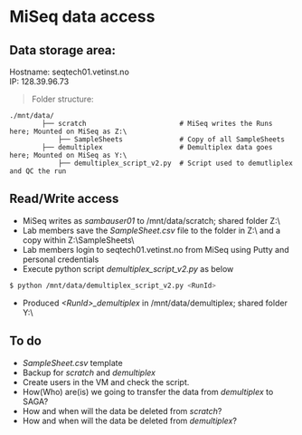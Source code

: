 # MiSeq data access

## Data storage area:

Hostname: seqtech01.vetinst.no  
IP: 128.39.96.73

> Folder structure:  

    ./mnt/data/ 
            ├── scratch                       # MiSeq writes the Runs here; Mounted on MiSeq as Z:\
                ├── SampleSheets              # Copy of all SampleSheets
            ├── demultiplex                   # Demultiplex data goes here; Mounted on MiSeq as Y:\
                ├── demultiplex_script_v2.py  # Script used to demutliplex and QC the run   

## Read/Write access

* MiSeq writes as _sambauser01_ to /mnt/data/scratch; shared folder Z:\
* Lab members save the _SampleSheet.csv_ file to the <RunId> folder in Z:\ and a copy within Z:\SampleSheets\
* Lab members login to seqtech01.vetinst.no from MiSeq using Putty and personal credentials
* Execute python script _demultiplex_script_v2.py_ as below
```bash
$ python /mnt/data/demultiplex_script_v2.py <RunId>
```
* Produced _\<RunId\>\_demultiplex_ in /mnt/data/demultiplex; shared folder Y:\
    
## To do
* _SampleSheet.csv_ template 
* Backup for _scratch_ and _demultiplex_
* Create users in the VM and check the script.
* How(Who) are(is) we going to transfer the data from _demultiplex_ to SAGA?
* How and when will the data be deleted from _scratch_?
* How and when will the data be deleted from _demultiplex_?
